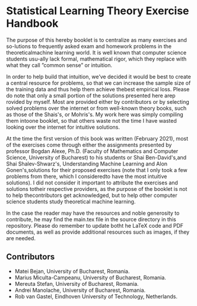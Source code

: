 # Statistical Learning Theory Exercise Handbook

The purpose of this hereby booklet is to centralize as many exercises and so-lutions  to  frequently  asked  exam  and  homework  problems  in  the  theoreticalmachine learning world.  It is well known that computer science students usu-ally  lack  formal,  mathematical  rigor,  which  they  replace  with  what  they  call ”common sense” or intuition.  

In order to help build that intuition, we’ve decided it would be best to create a central resource for problems, so that we can increase  the  sample  size  of  the  training  data  and  thus  help  them  achieve  thebest empirical loss. Please do note that only a small portion of the solutions presented here arep rovided by myself.  Most are provided either by contributors or by selecting solved  problems  over  the  internet  or  from  well-known  theory  books,  such  as those of the Shais's, or Mohris's.  My work here was simply compiling them intoone booklet, so that others waste not the time I have wasted looking over the internet for intuitive solutions.

At the time the first version of this book was written (February 2021), most of the exercises come through either the assignments presented by professor Bogdan Alexe, Ph.D. (Faculty of Mathematics and Computer Science, University of Bucharest) to his students or Shai Ben-David's,and Shai Shalev-Shwarz's, Understanding  Machine  Learning and  Alon Gonen's,solutions  for  their  proposed exercises (note that I only took a few problems from there, which I consideredto have the most intuitive solutions). I did not consider it important to attribute the exercises and solutions totheir  respective  providers,  as  the  purpose  of  the  booklet  is  not  to  help  thecontributors  get  acknowledged,  but  to  help  other  computer  science  students study theoretical machine learning. 

In the case the reader may have the resources and noble generosity to contribute, he may find the main.tex file in the source directory in this repository. Please do remember to update botht he LaTeX code and PDF documents, as well as provide additional resources such as images, if they are needed.

## Contributors

* Matei Bejan, University of Bucharest, Romania.
* Marius Miculta-Campeanu, University of Bucharest, Romania.
* Mereuta Stefan, University of Bucharest, Romania.
* Andrei Manolache, University of Bucharest, Romania.
* Rob van Gastel, Eindhoven University of Technology, Netherlands.
